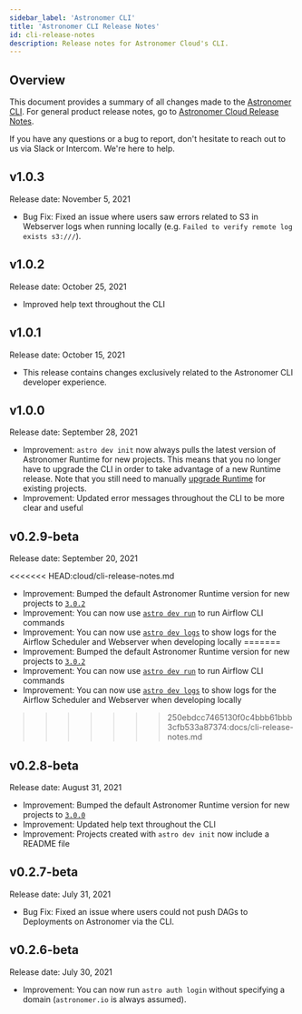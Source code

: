 ```yaml
---
sidebar_label: 'Astronomer CLI'
title: 'Astronomer CLI Release Notes'
id: cli-release-notes
description: Release notes for Astronomer Cloud's CLI.
---
```


## Overview

This document provides a summary of all changes made to the [Astronomer CLI](install-cli.md). For general product release notes, go to [Astronomer Cloud Release Notes](release-notes.md).

If you have any questions or a bug to report, don't hesitate to reach out to us via Slack or Intercom. We're here to help.

## v1.0.3

Release date: November 5, 2021

- Bug Fix: Fixed an issue where users saw errors related to S3 in Webserver logs when running locally (e.g. `Failed to verify remote log exists s3:///`).

## v1.0.2

Release date: October 25, 2021

- Improved help text throughout the CLI

## v1.0.1

Release date: October 15, 2021

- This release contains changes exclusively related to the Astronomer CLI developer experience.

## v1.0.0

Release date: September 28, 2021

- Improvement: `astro dev init` now always pulls the latest version of Astronomer Runtime for new projects. This means that you no longer have to upgrade the CLI in order to take advantage of a new Runtime release. Note that you still need to manually [upgrade Runtime](upgrade-runtime.md) for existing projects.
- Improvement: Updated error messages throughout the CLI to be more clear and useful

## v0.2.9-beta

Release date: September 20, 2021

<<<<<<< HEAD:cloud/cli-release-notes.md
- Improvement: Bumped the default Astronomer Runtime version for new projects to [`3.0.2`](runtime-release-notes#astronomer-runtime-302)
- Improvement: You can now use [`astro dev run`](enterprise/cli-reference.md#astro-dev-run) to run Airflow CLI commands
- Improvement: You can now use [`astro dev logs`](enterprise/cli-reference.md#astro-dev-logs) to show logs for the Airflow Scheduler and Webserver when developing locally
=======
- Improvement: Bumped the default Astronomer Runtime version for new projects to [`3.0.2`](runtime-release-notes.md#astronomer-runtime-302)
- Improvement: You can now use [`astro dev run`](enterprise/cli-reference.md#astro-dev-run) to run Airflow CLI commands
- Improvement: You can now use [`astro dev logs`](enterprise/cli-reference.md#astro-dev-logs) to show logs for the Airflow Scheduler and Webserver when developing locally
>>>>>>> 250ebdcc7465130f0c4bbb61bbb3cfb533a87374:docs/cli-release-notes.md

## v0.2.8-beta

Release date: August 31, 2021

- Improvement: Bumped the default Astronomer Runtime version for new projects to [`3.0.0`](runtime-release-notes.md#astronomer-runtime-300)
- Improvement: Updated help text throughout the CLI
- Improvement: Projects created with `astro dev init` now include a README file

## v0.2.7-beta

Release date: July 31, 2021

- Bug Fix: Fixed an issue where users could not push DAGs to Deployments on Astronomer via the CLI.

## v0.2.6-beta

Release date: July 30, 2021

- Improvement: You can now run `astro auth login` without specifying a domain (`astronomer.io` is always assumed).
